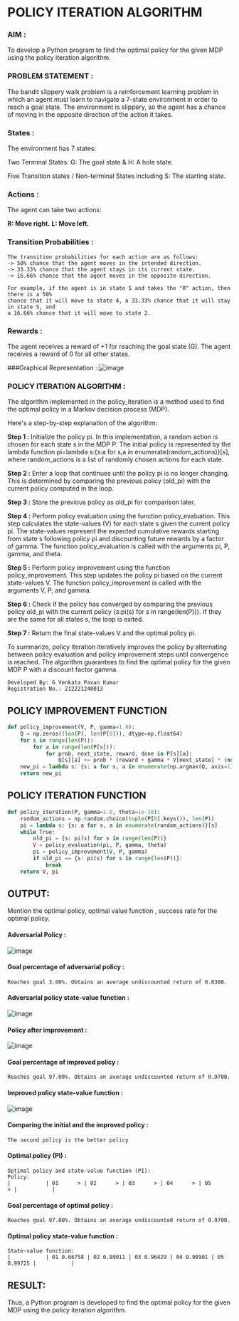 # POLICY ITERATION ALGORITHM

### AIM :
To develop a Python program to find the optimal policy for the given MDP using the policy iteration algorithm.

### PROBLEM STATEMENT :
The bandit slippery walk problem is a reinforcement learning problem in which an agent must learn to navigate a 7-state environment in order to reach a goal state. The environment is slippery, so the agent has a chance of moving in the opposite direction of the action it takes.

### States :
The environment has 7 states:

Two Terminal States: G: The goal state & H: A hole state.

Five Transition states / Non-terminal States including S: The starting state.

### Actions :
The agent can take two actions:

**R: Move right.**
**L: Move left.**

### Transition Probabilities :
```
The transition probabilities for each action are as follows:
-> 50% chance that the agent moves in the intended direction.
-> 33.33% chance that the agent stays in its current state.
-> 16.66% chance that the agent moves in the opposite direction.

For example, if the agent is in state S and takes the "R" action, then there is a 50%
chance that it will move to state 4, a 33.33% chance that it will stay in state S, and
a 16.66% chance that it will move to state 2.
```
### Rewards :
The agent receives a reward of +1 for reaching the goal state (G). The agent receives a reward of 0 for all other states.

###Graphical Representation :
![image](https://github.com/Pavan-Gv/policy-iteration-algorithm/assets/94827772/67f46692-b254-42a2-827b-4c4de0a28a11)

### POLICY ITERATION ALGORITHM :
The algorithm implemented in the policy_iteration is a method used to find the optimal policy in a Markov decision process (MDP).

Here's a step-by-step explanation of the algorithm:

**Step 1 :** Initialize the policy pi. In this implementation, a random action is chosen for each state s in the MDP P. The initial policy is represented by the lambda function pi=lambda s:{s:a for s,a in enumerate(random_actions)}[s], where random_actions is a list of randomly chosen actions for each state.

**Step 2 :** Enter a loop that continues until the policy pi is no longer changing. This is determined by comparing the previous policy (old_pi) with the current policy computed in the loop.

**Step 3 :** Store the previous policy as old_pi for comparison later.

**Step 4 :** Perform policy evaluation using the function policy_evaluation. This step calculates the state-values (V) for each state s given the current policy pi. The state-values represent the expected cumulative rewards starting from state s following policy pi and discounting future rewards by a factor of gamma. The function policy_evaluation is called with the arguments pi, P, gamma, and theta.

**Step 5 :** Perform policy improvement using the function policy_improvement. This step updates the policy pi based on the current state-values V. The function policy_improvement is called with the arguments V, P, and gamma.

**Step 6 :** Check if the policy has converged by comparing the previous policy old_pi with the current policy {s:pi(s) for s in range(len(P))}. If they are the same for all states s, the loop is exited.

**Step 7 :** Return the final state-values V and the optimal policy pi.

To summarize, policy iteration iteratively improves the policy by alternating between policy evaluation and policy improvement steps until convergence is reached. The algorithm guarantees to find the optimal policy for the given MDP P with a discount factor gamma.

```
Developed By: G Venkata Pavan Kumar
Registration No.: 212221240013
```

## POLICY IMPROVEMENT FUNCTION
```python
def policy_improvement(V, P, gamma=1.0):
    Q = np.zeros((len(P), len(P[0])), dtype=np.float64)
    for s in range(len(P)):
        for a in range(len(P[s])):
            for prob, next_state, reward, done in P[s][a]:
                Q[s][a] += prob * (reward + gamma * V[next_state] * (not done))
    new_pi = lambda s: {s: a for s, a in enumerate(np.argmax(Q, axis=1))}[s]
    return new_pi
```
## POLICY ITERATION FUNCTION
```python
def policy_iteration(P, gamma=1.0, theta=1e-10):
    random_actions = np.random.choice(tuple(P[0].keys()), len(P))
    pi = lambda s: {s: a for s, a in enumerate(random_actions)}[s]
    while True:
        old_pi = {s: pi(s) for s in range(len(P))}
        V = policy_evaluation(pi, P, gamma, theta)
        pi = policy_improvement(V, P, gamma)
        if old_pi == {s: pi(s) for s in range(len(P))}:
            break
    return V, pi
```
## OUTPUT:
Mention the optimal policy, optimal value function , success rate for the optimal policy.
#### Adversarial Policy :

![image](https://github.com/Pavan-Gv/policy-iteration-algorithm/assets/94827772/1496a0a5-5f8c-41b1-89b7-5ff89295786e)

#### Goal percentage of adversarial policy :
```
Reaches goal 3.00%. Obtains an average undiscounted return of 0.0300.
```
#### Adversarial policy state-value function :

![image](https://github.com/Pavan-Gv/policy-iteration-algorithm/assets/94827772/2f0baa03-7828-403e-a56f-347a852d59ad)

#### Policy after improvement :

![image](https://github.com/Pavan-Gv/policy-iteration-algorithm/assets/94827772/fbab7d94-ae0a-491d-87ef-92e15c736d50)

#### Goal percentage of improved policy :
```
Reaches goal 97.00%. Obtains an average undiscounted return of 0.9700.
```
#### Improved policy state-value function :

![image](https://github.com/Pavan-Gv/policy-iteration-algorithm/assets/94827772/39e618c7-e450-44b6-9e3a-c492f1082656)

#### Comparing the initial and the improved policy :
```
The second policy is the better policy
```
#### Optimal policy (PI) :
```
Optimal policy and state-value function (PI):
Policy:
|           | 01      > | 02      > | 03      > | 04      > | 05      > |           |
```
#### Goal percentage of optimal policy :
```
Reaches goal 97.00%. Obtains an average undiscounted return of 0.9700.
```
#### Optimal policy state-value function :
```
State-value function:
|           | 01 0.66758 | 02 0.89011 | 03 0.96429 | 04 0.98901 | 05 0.99725 |           |
```
## RESULT:

Thus, a Python program is developed to find the optimal policy for the given MDP using the policy iteration algorithm.
